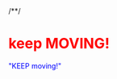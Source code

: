 <html>
/*<title> keep MOVING!</title>*/
<head>
<style type="text/css">
h1 {color: red}
p {color: blue}
</style>
</head>

<body> 
<h1> keep MOVING!</h1>
<p >"KEEP moving!"</p>

</body>
</html>
